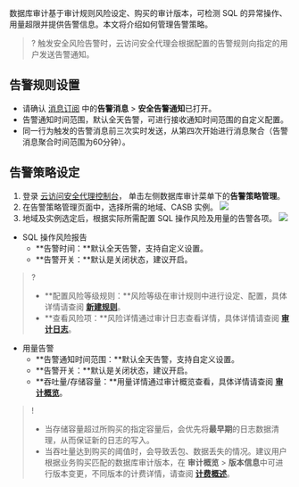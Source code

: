 数据库审计基于审计规则风险设定、购买的审计版本，可检测 SQL 的异常操作、用量超限并提供告警信息。本文将介绍如何管理告警策略。
>? 触发安全风险告警时，云访问安全代理会根据配置的告警规则向指定的用户发送告警通知。

## 告警规则设置
- 请确认 [消息订阅](https://console.cloud.tencent.com/message/subscription) 中的**告警消息** > **安全告警通知**已打开。
- 告警通知时间范围，默认全天告警，可进行接收通知时间范围的自定义配置。
- 同一行为触发的告警消息前三次实时发送，从第四次开始进行消息聚合（告警消息聚合时间范围为60分钟）。


## 告警策略设定
1. 登录 [云访问安全代理控制台](https://console.cloud.tencent.com/casb)， 单击左侧数据库审计菜单下的**告警策略管理**。
2. 在告警策略管理页面中，选择所需的地域、CASB 实例。
![](https://qcloudimg.tencent-cloud.cn/raw/e10956aa23c6506660451a347c215e6b.png)
3. 地域及实例选定后，根据实际所需配置 SQL 操作风险及用量的告警各项。
![](https://qcloudimg.tencent-cloud.cn/raw/914b8801ddcb57895684b345317faaac.png)
  - SQL 操作风险报告
    - **告警时间：**默认全天告警，支持自定义设置。
    - **告警开关：**默认是关闭状态，建议开启。
  >?
  >- **配置风险等级规则：**风险等级在审计规则中进行设定、配置，具体详情请查阅 [**新建规则**](https://cloud.tencent.com/document/product/1303/69146)。
  >- **查看风险项：**风险详情通过审计日志查看详情，具体详情请查阅 [**审计日志**](https://cloud.tencent.com/document/product/1303/69156)。
 - 用量告警
    - **告警通知时间范围：**默认全天告警，支持自定义设置。
    - **告警开关：**默认是关闭状态，建议开启。
    - **吞吐量/存储容量：**用量详情通过审计概览查看，具体详情请查阅 [**审计概览**](https://cloud.tencent.com/document/product/1303/69155)。
>! 
>- 当存储容量超过所购买的指定容量后，会优先将**最早期**的日志数据清理，从而保证新的日志的写入。
>- 当吞吐量达到购买的阈值时，会导致丢包、数据丢失的情况。建议用户根据业务购买匹配的数据库审计版本，在 **审计概览** > **版本信息**中可进行版本变更，不同版本的计费详情，请查阅 [**计费概述**](https://cloud.tencent.com/document/product/1303/53297)。
